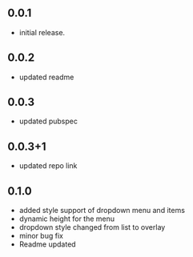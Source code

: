 ## 0.0.1

* initial release.

## 0.0.2

* updated readme

## 0.0.3

* updated pubspec

## 0.0.3+1
* updated repo link

## 0.1.0
* added style support of dropdown menu and items
* dynamic height for the menu
* dropdown style changed from list to overlay
* minor bug fix
* Readme updated
